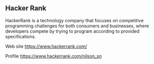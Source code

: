 ## Hacker Rank
HackerRank is a technology company that focuses on competitive programming challenges for both consumers and businesses, where developers compete by trying to program according to provided specifications.

Web site https://www.hackerrank.com/

Profile https://www.hackerrank.com/nilson_sn
